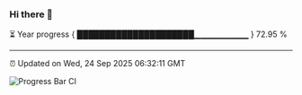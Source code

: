 ### Hi there 👋

⏳ Year progress { █████████████████████▁▁▁▁▁▁▁▁▁ } 72.95 %

---

⏰ Updated on Wed, 24 Sep 2025 06:32:11 GMT

![Progress Bar CI](https://github.com/liununu/liununu/workflows/Progress%20Bar%20CI/badge.svg)
